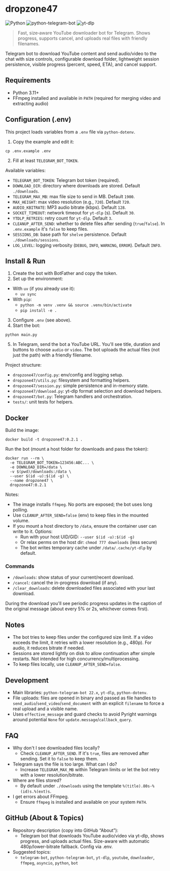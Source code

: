 # dropzone47

![Python](https://img.shields.io/badge/python-3.11%2B-blue)
![python-telegram-bot](https://img.shields.io/badge/python--telegram--bot-22.x-28a745)
![yt-dlp](https://img.shields.io/badge/yt--dlp-active-orange)

> Fast, size‑aware YouTube downloader bot for Telegram. Shows progress, supports cancel, and uploads real files with friendly filenames.

Telegram bot to download YouTube content and send audio/video to the chat with size controls, configurable download folder, lightweight session persistence, visible progress (percent, speed, ETA), and cancel support.

## Requirements
- Python 3.11+
- FFmpeg installed and available in `PATH` (required for merging video and extracting audio)

## Configuration (.env)
This project loads variables from a `.env` file via `python-dotenv`.

1) Copy the example and edit it:

```
cp .env.example .env
```

2) Fill at least `TELEGRAM_BOT_TOKEN`.

Available variables:
- `TELEGRAM_BOT_TOKEN`: Telegram bot token (required).
- `DOWNLOAD_DIR`: directory where downloads are stored. Default `./downloads`.
- `TELEGRAM_MAX_MB`: max file size to send in MB. Default `1900`.
- `MAX_HEIGHT`: max video resolution (e.g., `720`). Default `720`.
- `AUDIO_KBITRATE`: MP3 audio bitrate (kbps). Default `128`.
- `SOCKET_TIMEOUT`: network timeout for `yt-dlp` (s). Default `30`.
- `YTDLP_RETRIES`: retry count for `yt-dlp`. Default `3`.
- `CLEANUP_AFTER_SEND`: whether to delete files after sending (`true`/`false`). In `.env.example` it's `false` to keep files.
- `SESSIONS_DB`: base path for `shelve` persistence. Default `./downloads/sessions`.
- `LOG_LEVEL`: logging verbosity (`DEBUG`, `INFO`, `WARNING`, `ERROR`). Default `INFO`.

## Install & Run
1) Create the bot with BotFather and copy the token.
2) Set up the environment:
- With `uv` (if you already use it):
  - `uv sync`
- With `pip`:
  - `python -m venv .venv && source .venv/bin/activate`
  - `pip install -e .`

3) Configure `.env` (see above).
4) Start the bot:

```
python main.py
```

5) In Telegram, send the bot a YouTube URL. You'll see title, duration and buttons to choose `audio` or `video`. The bot uploads the actual files (not just the path) with a friendly filename.

Project structure:
- `dropzone47/config.py`: env/config and logging setup.
- `dropzone47/utils.py`: filesystem and formatting helpers.
- `dropzone47/session.py`: simple persistence and in-memory state.
- `dropzone47/download.py`: yt-dlp format selection and download helpers.
- `dropzone47/bot.py`: Telegram handlers and orchestration.
- `tests/`: unit tests for helpers.

## Docker

Build the image:

```
docker build -t dropzone47:0.2.1 .
```

Run the bot (mount a host folder for downloads and pass the token):

```
docker run --rm \
  -e TELEGRAM_BOT_TOKEN=123456:ABC... \
  -e DOWNLOAD_DIR=/data \
  -v $(pwd)/downloads:/data \
  --user $(id -u):$(id -g) \
  --name dropzone47 \
  dropzone47:0.2.1
```

Notes:
- The image installs `ffmpeg`. No ports are exposed; the bot uses long polling.
- Use `CLEANUP_AFTER_SEND=false` (env) to keep files in the mounted volume.
- If you mount a host directory to `/data`, ensure the container user can write to it. Options:
  - Run with your host UID/GID: `--user $(id -u):$(id -g)`
  - Or relax perms on the host dir: `chmod 777 downloads` (less secure)
  - The bot writes temporary cache under `/data/.cache/yt-dlp` by default.

### Commands
- `/downloads`: show status of your current/recent download.
- `/cancel`: cancel the in-progress download (if any).
- `/clear_downloads`: delete downloaded files associated with your last download.

During the download you'll see periodic progress updates in the caption of the original message (about every 5% or 2s, whichever comes first).

## Notes
- The bot tries to keep files under the configured size limit. If a video exceeds the limit, it retries with a lower resolution (e.g., 480p). For audio, it reduces bitrate if needed.
- Sessions are stored lightly on disk to allow continuation after simple restarts. Not intended for high concurrency/multiprocessing.
- To keep files locally, use `CLEANUP_AFTER_SEND=false`.

## Development
- Main libraries: `python-telegram-bot 22.x`, `yt-dlp`, `python-dotenv`.
- File uploads: files are opened in binary and passed as file handles to `send_audio`/`send_video`/`send_document` with an explicit `filename` to force a real upload and a visible name.
- Uses `effective_message` and guard checks to avoid Pyright warnings around potential `None` for `update.message`/`callback_query`.

## FAQ
- Why don't I see downloaded files locally?
  - Check `CLEANUP_AFTER_SEND`. If it's `true`, files are removed after sending. Set it to `false` to keep them.
- Telegram says the file is too large. What can I do?
  - Increase `TELEGRAM_MAX_MB` within Telegram limits or let the bot retry with a lower resolution/bitrate.
- Where are files stored?
  - By default under `./downloads` using the template `%(title).80s-%(id)s.%(ext)s`.
- I get errors about FFmpeg.
  - Ensure `ffmpeg` is installed and available on your system `PATH`.

## GitHub (About & Topics)
- Repository description (copy into GitHub “About”):
  - Telegram bot that downloads YouTube audio/video via yt-dlp, shows progress, and uploads actual files. Size-aware with automatic 480p/lower-bitrate fallback. Config via .env.
- Suggested topics:
  - `telegram-bot`, `python-telegram-bot`, `yt-dlp`, `youtube`, `downloader`, `ffmpeg`, `asyncio`, `python`, `bot`
